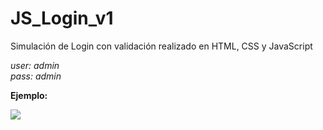 # JS_Login_v1
Simulación de Login con validación realizado en HTML, CSS y JavaScript

*user: admin<br>
pass: admin*

**Ejemplo:**

<img src="https://github.com/jc-projects/JS_Login_v1/blob/main/img/Ejemplo.png">
